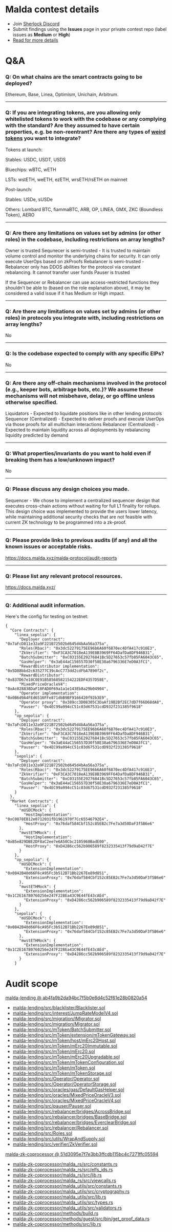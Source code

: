 # Malda contest details

- Join [Sherlock Discord](https://discord.gg/MABEWyASkp)
- Submit findings using the **Issues** page in your private contest repo (label issues as **Medium** or **High**)
- [Read for more details](https://docs.sherlock.xyz/audits/watsons)

# Q&A

### Q: On what chains are the smart contracts going to be deployed?
Ethereum, Base, Linea, Optimism, Unichain, Arbitrum. 
___

### Q: If you are integrating tokens, are you allowing only whitelisted tokens to work with the codebase or any complying with the standard? Are they assumed to have certain properties, e.g. be non-reentrant? Are there any types of [weird tokens](https://github.com/d-xo/weird-erc20) you want to integrate?
Tokens at launch: 

Stables: USDC, USDT, USDS

Bluechips: wBTC, wETH

LSTs: wstETH, weETH, ezETH, wrsETH/rsETH on mainnet

Post-launch: 

Stables: USDe, sUSDe

Others: Lombard BTC, fiammaBTC, ARB, OP, LINEA, GMX, ZKC (Boundless Token), AERO
___

### Q: Are there any limitations on values set by admins (or other roles) in the codebase, including restrictions on array lengths?
Owner is trusted
Sequnecer is semi-trusted - It is trusted to maintain volume control and monitor the underlying chains for security. It can only execute UserOps based on zkProofs
Rebalancer is semi-trusted - Rebalancer only has DDOS abilities for the protocol via constant rebalancing. It cannot transfer user funds
Pauser is trusted

If the Sequencer or Rebalancer can use access-restricted functions they shouldn't be able to (based on the role explanation above), it may be considered a valid issue if it has Medium or High impact.
___

### Q: Are there any limitations on values set by admins (or other roles) in protocols you integrate with, including restrictions on array lengths?
No
___

### Q: Is the codebase expected to comply with any specific EIPs?
No
___

### Q: Are there any off-chain mechanisms involved in the protocol (e.g., keeper bots, arbitrage bots, etc.)? We assume these mechanisms will not misbehave, delay, or go offline unless otherwise specified.
Liquidators - Expected to liquidate positions like in other lending protocols
Sequencer (Centralized) - Expected to deliver proofs and execute UserOps via those proofs for all multichain interactions
Rebalancer (Centralized) - Expected to maintain liquidity across all deployments by rebalancing liquidity predicted by demand

___

### Q: What properties/invariants do you want to hold even if breaking them has a low/unknown impact?
No
___

### Q: Please discuss any design choices you made.
Sequencer - We chose to implement a centralized sequencer design that executes cross-chain actions without waiting for full L1 finality for rollups. This design choice was implemented to provide the users lower latency, while maintaining additional security checks that are not feasible with current ZK technology to be programmed into a zk-proof. 
___

### Q: Please provide links to previous audits (if any) and all the known issues or acceptable risks.
https://docs.malda.xyz/malda-protocol/audit-reports
___

### Q: Please list any relevant protocol resources.
https://docs.malda.xyz/

___

### Q: Additional audit information.
Here's the config for testing on testnet:
```
{
  "Core Contracts": {
    "linea_sepolia": {
      "Deployer contract": "0x7aFcD811e32a9F221B72502bd645d4bAa56a375a",
      "Roles(Rbac)": "0x3dc52279175EE96b6A60f6870ec4DfA417c916E3",
      "ZkVerifier": "0xF3CA3C7018eA139E8B3969FF64DafDa8DF946B31",
      "BatchSubmitter": "0xC03155E29276841Bc5D27653c57fb85FA6043C65",
      "GasHelper": "0x3aE44aC156557D30f58E38a6796336E7eD0A3fC1",
      "RewardDistributor implementation": "0x5D88bbd2c635277C39cAcC773dd2cdFbA7890f2c",
      "RewardDistributor": "0x837D67e10C0E91B58568582154222EDF4357D58E",
      "MixedPriceOracleV4": "0xAc028838DaF18FAD0F69a1a1e143Eb8a29b04904",
      "Operator implementation": "0x0B6d9A4FEd6516FFe871dbB9BF9166420f92b3E9",
      "Operator proxy": "0x389cc3D08305C3DaAf19B2Bf2EC7dD7f66D68dA8",
      "Pauser": "0x4EC99a994cC51c03d67531cdD932f231385f9618"
    },
    "op_sepolia": {
      "Deployer contract": "0x7aFcD811e32a9F221B72502bd645d4bAa56a375a",
      "Roles(Rbac)": "0x3dc52279175EE96b6A60f6870ec4DfA417c916E3",
      "ZkVerifier": "0xF3CA3C7018eA139E8B3969FF64DafDa8DF946B31",
      "BatchSubmitter": "0xC03155E29276841Bc5D27653c57fb85FA6043C65",
      "GasHelper": "0x3aE44aC156557D30f58E38a6796336E7eD0A3fC1",
      "Pauser": "0x4EC99a994cC51c03d67531cdD932f231385f9618"
    },
    "sepolia": {
      "Deployer contract": "0x7aFcD811e32a9F221B72502bd645d4bAa56a375a",
      "Roles(Rbac)": "0x3dc52279175EE96b6A60f6870ec4DfA417c916E3",
      "ZkVerifier": "0xF3CA3C7018eA139E8B3969FF64DafDa8DF946B31",
      "BatchSubmitter": "0xC03155E29276841Bc5D27653c57fb85FA6043C65",
      "GasHelper": "0x3aE44aC156557D30f58E38a6796336E7eD0A3fC1",
      "Pauser": "0x4EC99a994cC51c03d67531cdD932f231385f9618"
    }
  },
  "Market Contracts": {
    "linea_sepolia": {
      "mUSDCMock": {
        "HostImplementation": "0xC0878EB12e0712031fD1961970f7Cc65546792E4",
        "HostProxy": "0x76daf584Cbf152c85EB2c7Fe7a3d50DaF3f5B6e6"
      },
      "mwstETHMock": {
        "HostImplementation": "0xB5e829DBE2DF8aC2ee7e6A50Cbc2105960BadE00",
        "HostProxy": "0xD4286cc562b906589f8232335413f79d9aD42f7E"
      }
    },
    "op_sepolia": {
      "mUSDCMock": {
        "ExtensionImplementation": "0x0842B40d66F6cA95Fc3b512B71Bb2267Ee89d851",
        "ExtensionProxy": "0x76daf584Cbf152c85EB2c7Fe7a3d50DaF3f5B6e6"
      },
      "mwstETHMock": {
        "ExtensionImplementation": "0x1C2E16780760256e247F228Ea43C9E44fE43cAEd",
        "ExtensionProxy": "0xD4286cc562b906589f8232335413f79d9aD42f7E"
      }
    },
    "sepolia": {
      "mUSDCMock": {
        "ExtensionImplementation": "0x0842B40d66F6cA95Fc3b512B71Bb2267Ee89d851",
        "ExtensionProxy": "0x76daf584Cbf152c85EB2c7Fe7a3d50DaF3f5B6e6"
      },
      "mwstETHMock": {
        "ExtensionImplementation": "0x1C2E16780760256e247F228Ea43C9E44fE43cAEd",
        "ExtensionProxy": "0xD4286cc562b906589f8232335413f79d9aD42f7E"
      }
    }
```


# Audit scope

[malda-lending @ ab4fa9b2da94bc7f5b0e6d4c52f61e28b0820a54](https://github.com/malda-protocol/malda-lending/tree/ab4fa9b2da94bc7f5b0e6d4c52f61e28b0820a54)
- [malda-lending/src/blacklister/Blacklister.sol](malda-lending/src/blacklister/Blacklister.sol)
- [malda-lending/src/interest/JumpRateModelV4.sol](malda-lending/src/interest/JumpRateModelV4.sol)
- [malda-lending/src/migration/IMigrator.sol](malda-lending/src/migration/IMigrator.sol)
- [malda-lending/src/migration/Migrator.sol](malda-lending/src/migration/Migrator.sol)
- [malda-lending/src/mToken/BatchSubmitter.sol](malda-lending/src/mToken/BatchSubmitter.sol)
- [malda-lending/src/mToken/extension/mTokenGateway.sol](malda-lending/src/mToken/extension/mTokenGateway.sol)
- [malda-lending/src/mToken/host/mErc20Host.sol](malda-lending/src/mToken/host/mErc20Host.sol)
- [malda-lending/src/mToken/mErc20Immutable.sol](malda-lending/src/mToken/mErc20Immutable.sol)
- [malda-lending/src/mToken/mErc20.sol](malda-lending/src/mToken/mErc20.sol)
- [malda-lending/src/mToken/mErc20Upgradable.sol](malda-lending/src/mToken/mErc20Upgradable.sol)
- [malda-lending/src/mToken/mTokenConfiguration.sol](malda-lending/src/mToken/mTokenConfiguration.sol)
- [malda-lending/src/mToken/mToken.sol](malda-lending/src/mToken/mToken.sol)
- [malda-lending/src/mToken/mTokenStorage.sol](malda-lending/src/mToken/mTokenStorage.sol)
- [malda-lending/src/Operator/Operator.sol](malda-lending/src/Operator/Operator.sol)
- [malda-lending/src/Operator/OperatorStorage.sol](malda-lending/src/Operator/OperatorStorage.sol)
- [malda-lending/src/oracles/gas/DefaultGasHelper.sol](malda-lending/src/oracles/gas/DefaultGasHelper.sol)
- [malda-lending/src/oracles/MixedPriceOracleV3.sol](malda-lending/src/oracles/MixedPriceOracleV3.sol)
- [malda-lending/src/oracles/MixedPriceOracleV4.sol](malda-lending/src/oracles/MixedPriceOracleV4.sol)
- [malda-lending/src/pauser/Pauser.sol](malda-lending/src/pauser/Pauser.sol)
- [malda-lending/src/rebalancer/bridges/AcrossBridge.sol](malda-lending/src/rebalancer/bridges/AcrossBridge.sol)
- [malda-lending/src/rebalancer/bridges/BaseBridge.sol](malda-lending/src/rebalancer/bridges/BaseBridge.sol)
- [malda-lending/src/rebalancer/bridges/EverclearBridge.sol](malda-lending/src/rebalancer/bridges/EverclearBridge.sol)
- [malda-lending/src/rebalancer/Rebalancer.sol](malda-lending/src/rebalancer/Rebalancer.sol)
- [malda-lending/src/Roles.sol](malda-lending/src/Roles.sol)
- [malda-lending/src/utils/WrapAndSupply.sol](malda-lending/src/utils/WrapAndSupply.sol)
- [malda-lending/src/verifier/ZkVerifier.sol](malda-lending/src/verifier/ZkVerifier.sol)

[malda-zk-coprocessor @ 51d3095e7f7e3bb3ffcdb115bc4c7271ffc05594](https://github.com/malda-protocol/malda-zk-coprocessor/tree/51d3095e7f7e3bb3ffcdb115bc4c7271ffc05594)
- [malda-zk-coprocessor/malda_rs/src/constants.rs](malda-zk-coprocessor/malda_rs/src/constants.rs)
- [malda-zk-coprocessor/malda_rs/src/elfs_ids.rs](malda-zk-coprocessor/malda_rs/src/elfs_ids.rs)
- [malda-zk-coprocessor/malda_rs/src/lib.rs](malda-zk-coprocessor/malda_rs/src/lib.rs)
- [malda-zk-coprocessor/malda_rs/src/viewcalls.rs](malda-zk-coprocessor/malda_rs/src/viewcalls.rs)
- [malda-zk-coprocessor/malda_utils/src/constants.rs](malda-zk-coprocessor/malda_utils/src/constants.rs)
- [malda-zk-coprocessor/malda_utils/src/cryptography.rs](malda-zk-coprocessor/malda_utils/src/cryptography.rs)
- [malda-zk-coprocessor/malda_utils/src/lib.rs](malda-zk-coprocessor/malda_utils/src/lib.rs)
- [malda-zk-coprocessor/malda_utils/src/types.rs](malda-zk-coprocessor/malda_utils/src/types.rs)
- [malda-zk-coprocessor/malda_utils/src/validators.rs](malda-zk-coprocessor/malda_utils/src/validators.rs)
- [malda-zk-coprocessor/methods/build.rs](malda-zk-coprocessor/methods/build.rs)
- [malda-zk-coprocessor/methods/guest/src/bin/get_proof_data.rs](malda-zk-coprocessor/methods/guest/src/bin/get_proof_data.rs)
- [malda-zk-coprocessor/methods/src/lib.rs](malda-zk-coprocessor/methods/src/lib.rs)


